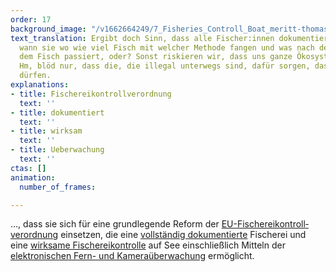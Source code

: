 ```yaml
---
order: 17
background_image: "/v1662664249/7_Fisheries_Controll_Boat_meritt-thomas-unsplash_qsmiap_qz4hwx.jpg"
text_translation: Ergibt doch Sinn, dass alle Fischer:innen dokumentieren müssen,
  wann sie wo wie viel Fisch mit welcher Methode fangen und was nach dem Fang mit
  dem Fisch passiert, oder? Sonst riskieren wir, dass uns ganze Ökosysteme kollabieren.
  Hm, blöd nur, dass die, die illegal unterwegs sind, dafür sorgen, dass sie es bleiben
  dürfen.
explanations:
- title: Fischereikontrollverordnung
  text: ''
- title: dokumentiert
  text: ''
- title: wirksam
  text: ''
- title: Ueberwachung
  text: ''
ctas: []
animation:
  number_of_frames: 

---
```

…, dass sie sich für eine grundlegende Reform der [EU-Fischereikontroll­verordnung](# "Fischereikontrollverordnung") einsetzen, die eine [vollständig dokumentierte](# "dokumentiert") Fischerei und eine [wirksame Fischereikontrolle](# "wirksam") auf See einschließlich Mitteln der [elektronischen Fern- und Kameraüberwachung](# "Ueberwachung") ermöglicht.
